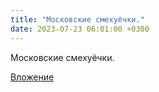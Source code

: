 ```yaml
---
title: "Московские смехуёчки."
date: 2023-07-23 06:01:00 +0300
---
```


Московские смехуёчки.

[Вложение](/assets/vk_photos/3/sSlySkeHnVE.jpg)
